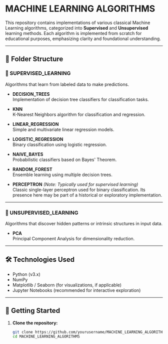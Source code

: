 # MACHINE LEARNING ALGORITHMS

This repository contains implementations of various classical Machine Learning algorithms, categorized into **Supervised** and **Unsupervised** learning methods. Each algorithm is implemented from scratch for educational purposes, emphasizing clarity and foundational understanding.

---

## 📁 Folder Structure

### 🔹 SUPERVISED_LEARNING
Algorithms that learn from labeled data to make predictions.

- **DECISION_TREES**  
  Implementation of decision tree classifiers for classification tasks.

- **KNN**  
  K-Nearest Neighbors algorithm for classification and regression.

- **LINEAR_REGRESSION**  
  Simple and multivariate linear regression models.

- **LOGISTIC_REGRESSION**  
  Binary classification using logistic regression.

- **NAIVE_BAYES**  
  Probabilistic classifiers based on Bayes' Theorem.

- **RANDOM_FOREST**  
  Ensemble learning using multiple decision trees.

- **PERCEPTRON** *(Note: Typically used for supervised learning)*  
  Classic single-layer perceptron used for binary classification. Its presence here may be part of a historical or exploratory implementation.  

---

### 🔹 UNSUPERVISED_LEARNING
Algorithms that discover hidden patterns or intrinsic structures in input data.

- **PCA**  
  Principal Component Analysis for dimensionality reduction.



---

## 🛠️ Technologies Used

- Python (v3.x)
- NumPy
- Matplotlib / Seaborn (for visualizations, if applicable)
- Jupyter Notebooks (recommended for interactive exploration)

---

## 🚀 Getting Started

1. **Clone the repository:**
   ```bash
   git clone https://github.com/yourusername/MACHINE_LEARNING_ALGORITHMS.git
   cd MACHINE_LEARNING_ALGORITHMS

